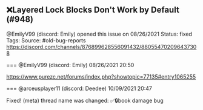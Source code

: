 ## ❌Layered Lock Blocks Don't Work by Default (#948)
@EmilyV99 (discord: Emily) opened this issue on 08/26/2021
Status: fixed
Tags: 
Source: #old-bug-reports https://discord.com/channels/876899628556091432/880554702096437308


=== @EmilyV99 (discord: Emily) 08/26/2021 20:50

https://www.purezc.net/forums/index.php?showtopic=77135#entry1065255

=== @arceusplayer11 (discord: Deedee) 10/09/2021 20:47

Fixed!
(meta) thread name was changed: ✅🔒book damage bug
